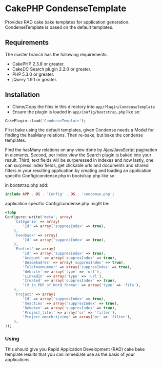 # CakePHP CondenseTemplate

Provides RAD cake bake templates for application generation.
CondenseTemplate is based on the default templates.

## Requirements

The master branch has the following requirements:

* CakePHP 2.3.8 or greater.
* CakeDC Search plugin 2.2.0 or greater.
* PHP 5.3.0 or greater.
* jQuery 1.9.1 or greater.

## Installation

* Clone/Copy the files in this directory into `app/Plugin/CondenseTemplate`
* Ensure the plugin is loaded in `app/Config/bootstrap.php` like so:

```php
CakePlugin::load('CondenseTemplate');
```

First bake using the default templates, given Condense
needs a Model for finding the hasMany relations.
Then re-bake, but bake the condense templates.

Find the hasMany relations on any view done by
Ajax/JavaScript pagination in elements.
Second, per index view the Search plugin is baked into your result.
Third, text fields will be surperessed in indexes and
now lastly, one can surpress index fields,
get clickable urls and documents and shared filters in
your resulting application by creating and loading an
application specific Config/condense.php in bootstrap.php like so:

in bootstrap.php add:
```php
include APP . DS . 'Config' . DS . 'condense.php';
```

application specific Config/condense.php might be:

```php
<?php
Configure::write('meta', array(
	'Categorie' => array(
		'Id' => array('suppresIndex' => true),
	),
	'Feedback' => array(
		'Id' => array('suppresIndex' => true),
	),
	'Profiel' => array(
		'Id' => array('suppresIndex' => true),
		'Account' => array('suppresIndex' => true),
		'Bezoekadres' => array('suppresIndex' => true),
		'Telefoonnummer' => array('suppresIndex' => true),
		'Website' => array('type' => 'url'),
		'LinkedIn' => array('type' => 'url'),
		'Created' => array('suppresIndex' => true),
		'CV_in_PDF_of_Word_format' => array('type' => 'file'),
	),
	'Project' => array(
		'Id' => array('suppresIndex' => true),
		'Reacties' => array('suppresIndex' => true),
		'Bekeken' => array('suppresIndex' => true),
		'Project_titel' => array('or' => 'filter'),
		'Project_omschrijving' => array('or' => 'filter'),
	),
));
```

### Using

This should give you Rapid Appication Development (RAD) cake bake
template results that you can immediate use as the basis of your applications.
